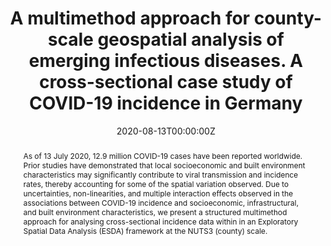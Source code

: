 ---
abstract: As of 13 July 2020, 12.9 million COVID-19 cases have been reported worldwide. Prior studies have demonstrated that local socioeconomic and built environment characteristics may significantly contribute to viral transmission and incidence rates, thereby accounting for some of the spatial variation observed. Due to uncertainties, non-linearities, and multiple interaction effects observed in the associations between COVID-19 incidence and socioeconomic, infrastructural, and built environment characteristics, we present a structured multimethod approach for analysing cross-sectional incidence data within in an Exploratory Spatial Data Analysis (ESDA) framework at the NUTS3 (county) scale.
authors:
- Christopher Scarpone
- admin
- Tim Große
- Daniel Sonnenwald
- Martin Fuchs
- Blake Byron Walker
date: "2020-08-13T00:00:00Z"
doi: "10.1186/s12942-020-00225-1"
featured: true
image:
  focal_point: ""
  preview_only: true
projects: []
publication: '*Int J Health Geogr, 19*(32)'
publication_short: ""
publication_types:
- "2"
publishDate: "2020-08-13T00:00:00Z"
tags:
- COVID-19
- SARS-CoV-2
- GIS
- Built environment
- Socioeconomic status
- Machine learning
- Infectious disease
- Exploratory Spatial Data Analysis (ESDA)
title: A multimethod approach for county-scale geospatial analysis of emerging infectious diseases. A cross-sectional case study of COVID-19 incidence in Germany
url_code: "https://github.com/CHEST-Lab/BART_Covid-19"
url_dataset: ""
url_pdf: https://ij-healthgeographics.biomedcentral.com/track/pdf/10.1186/s12942-020-00225-1.pdf
url_poster: ""
url_project: ""
url_slides: ""
url_source: ""
url_video: ""
---